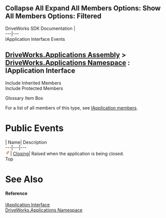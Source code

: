 Collapse All Expand All Members Options: Show All  Members Options: Filtered   
---  
DriveWorks SDK Documentation  |   
---|---  
IApplication Interface Events   
  
[DriveWorks.Applications Assembly](topic13.md) > [DriveWorks.Applications Namespace](topic16.md) : IApplication Interface  
---  
  
Include Inherited Members    
Include Protected Members    


Glossary Item Box

For a list of all members of this type, see [IApplication members](topic25.md).

# Public Events

| Name| Description  
---|---|---  
![ Event](dotnetimages/Event.gif)| [Closing](topic35.md)| Raised when the application is being closed.   
Top

# See Also

#### Reference

[IApplication Interface](topic24.md)   
[DriveWorks.Applications Namespace](topic16.md)


